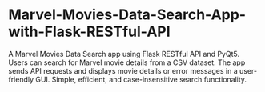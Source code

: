 # Marvel-Movies-Data-Search-App-with-Flask-RESTful-API
 A Marvel Movies Data Search app using Flask RESTful API and PyQt5. Users can search for Marvel movie details from a CSV dataset. The app sends API requests and displays movie details or error messages in a user-friendly GUI. Simple, efficient, and case-insensitive search functionality.
